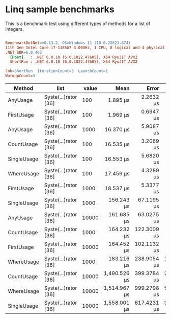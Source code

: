 # Linq sample benchmarks

This is a benchmark test using different types of methods for a list of integers.

``` ini

BenchmarkDotNet=v0.13.2, OS=Windows 11 (10.0.22621.674)
11th Gen Intel Core i7-1185G7 3.00GHz, 1 CPU, 8 logical and 4 physical cores
.NET SDK=6.0.402
  [Host]   : .NET 6.0.10 (6.0.1022.47605), X64 RyuJIT AVX2
  ShortRun : .NET 6.0.10 (6.0.1022.47605), X64 RyuJIT AVX2

Job=ShortRun  IterationCount=3  LaunchCount=1  
WarmupCount=3  

```
|      Method |                 list | value |         Mean |       Error |     StdDev |     StdErr |          Min |          Max |      Op/s |   Gen0 | Allocated |
|------------ |--------------------- |------ |-------------:|------------:|-----------:|-----------:|-------------:|-------------:|----------:|-------:|----------:|
|    AnyUsage | Syste(...)rator [36] |   100 |     1.895 μs |   2.2632 μs |  0.1241 μs |  0.0716 μs |     1.757 μs |     1.998 μs | 527,639.8 | 0.0191 |     128 B |
|  FirstUsage | Syste(...)rator [36] |   100 |     1.969 μs |   0.6947 μs |  0.0381 μs |  0.0220 μs |     1.928 μs |     2.004 μs | 507,973.6 | 0.0191 |     128 B |
|    AnyUsage | Syste(...)rator [36] |  1000 |    16.370 μs |   5.9087 μs |  0.3239 μs |  0.1870 μs |    15.997 μs |    16.583 μs |  61,087.8 |      - |     128 B |
|  CountUsage | Syste(...)rator [36] |   100 |    16.535 μs |   3.2069 μs |  0.1758 μs |  0.1015 μs |    16.333 μs |    16.642 μs |  60,476.2 |      - |     128 B |
| SingleUsage | Syste(...)rator [36] |   100 |    16.553 μs |   5.6820 μs |  0.3115 μs |  0.1798 μs |    16.222 μs |    16.840 μs |  60,410.3 |      - |     128 B |
|  WhereUsage | Syste(...)rator [36] |   100 |    17.459 μs |   4.3289 μs |  0.2373 μs |  0.1370 μs |    17.299 μs |    17.732 μs |  57,277.3 | 0.0305 |     256 B |
|  FirstUsage | Syste(...)rator [36] |  1000 |    18.537 μs |   5.3377 μs |  0.2926 μs |  0.1689 μs |    18.316 μs |    18.869 μs |  53,945.6 |      - |     128 B |
| SingleUsage | Syste(...)rator [36] |  1000 |   156.243 μs |  67.1195 μs |  3.6790 μs |  2.1241 μs |   152.098 μs |   159.123 μs |   6,400.3 |      - |     128 B |
|    AnyUsage | Syste(...)rator [36] | 10000 |   161.685 μs |  63.0275 μs |  3.4548 μs |  1.9946 μs |   157.697 μs |   163.764 μs |   6,184.9 |      - |     128 B |
|  CountUsage | Syste(...)rator [36] |  1000 |   164.232 μs | 122.3009 μs |  6.7037 μs |  3.8704 μs |   159.975 μs |   171.960 μs |   6,088.9 |      - |     128 B |
|  FirstUsage | Syste(...)rator [36] | 10000 |   164.452 μs | 102.1132 μs |  5.5972 μs |  3.2315 μs |   157.990 μs |   167.788 μs |   6,080.8 |      - |     128 B |
|  WhereUsage | Syste(...)rator [36] |  1000 |   183.216 μs | 238.9054 μs | 13.0952 μs |  7.5605 μs |   171.459 μs |   197.329 μs |   5,458.0 |      - |     256 B |
|  CountUsage | Syste(...)rator [36] | 10000 | 1,490.526 μs | 399.3784 μs | 21.8913 μs | 12.6389 μs | 1,477.113 μs | 1,515.788 μs |     670.9 |      - |     129 B |
|  WhereUsage | Syste(...)rator [36] | 10000 | 1,514.967 μs | 999.2798 μs | 54.7739 μs | 31.6237 μs | 1,463.753 μs | 1,572.715 μs |     660.1 |      - |     257 B |
| SingleUsage | Syste(...)rator [36] | 10000 | 1,558.001 μs | 617.4231 μs | 33.8430 μs | 19.5393 μs | 1,526.351 μs | 1,593.677 μs |     641.8 |      - |     129 B |
